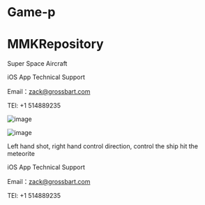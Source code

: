 # Game-p

# MMKRepository

Super Space Aircraft

iOS App Technical Support

Email：zack@grossbart.com

TEl: +1 514889235

![image](https://github.com/MMK460/Game-p/blob/master/icon-1024.png)

![image](
https://github.com/MMK460/Game-p/blob/master/Simulator%20Screen%20Shot%20-%20iPhone%208%20Plus%20-%202018-10-29%20at%2015.07.16.png)


Left hand shot, right hand control direction, control the ship hit the meteorite

iOS App Technical Support

Email：zack@grossbart.com

TEl: +1 514889235
